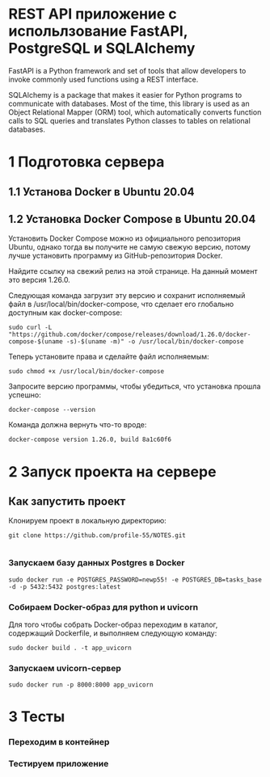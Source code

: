 # REST API приложение с испольлзование FastAPI, PostgreSQL и SQLAlchemy
FastAPI is a Python framework and set of tools that allow developers to invoke commonly used functions using a REST interface. 

SQLAlchemy is a package that makes it easier for Python programs to communicate with databases. Most of the time, this library is used as an Object Relational Mapper (ORM) tool, which automatically converts function calls to SQL queries and translates Python classes to tables on relational databases.

# 1 Подготовка сервера

## 1.1 Установа Docker в Ubuntu 20.04

## 1.2 Установка Docker Compose в Ubuntu 20.04
Установить Docker Compose можно из официального репозитория Ubuntu, однако тогда вы получите не самую свежую версию, потому лучше установить программу из GitHub-репозитория Docker.

Найдите ссылку на свежий релиз на этой странице. На данный момент это версия 1.26.0.

Следующая команда загрузит эту версию и сохранит исполняемый файл в /usr/local/bin/docker-compose, что сделает его глобально доступным как docker-compose:
```
sudo curl -L "https://github.com/docker/compose/releases/download/1.26.0/docker-compose-$(uname -s)-$(uname -m)" -o /usr/local/bin/docker-compose
```

Теперь установите права и сделайте файл исполняемым:
```
sudo chmod +x /usr/local/bin/docker-compose
```

Запросите версию программы, чтобы убедиться, что установка прошла успешно:
```
docker-compose --version
```

Команда должна вернуть что-то вроде:
```
docker-compose version 1.26.0, build 8a1c60f6
```

# 2 Запуск проекта на сервере

## Как запустить проект
Клонируем проект в локальную директорию:
``` 
git clone https://github.com/profile-55/NOTES.git
 
```

### Запускаем базу данных Postgres в Docker
```
sudo docker run -e POSTGRES_PASSWORD=newp55! -e POSTGRES_DB=tasks_base -d -p 5432:5432 postgres:latest
```

### Собираем Docker-образ для python и uvicorn
Для того чтобы собрать Docker-образ переходим в каталог, содержащий Dockerfile, и выполняем следующую команду:
```
sudo docker build . -t app_uvicorn
```

### Запускаем uvicorn-сервер
```
sudo docker run -p 8000:8000 app_uvicorn
```


# 3 Тесты
### Переходим в контейнер

### Тестируем приложение

